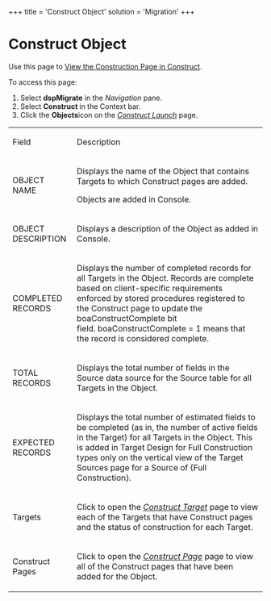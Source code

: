 +++
title = 'Construct Object'
solution = 'Migration'
+++

# Construct Object

<div class="use">

Use this page to [View the Construction Page in
Construct](../Use_Cases/View_the_Construction_page_in_Construct.htm).

</div>

To access this page:

1.  Select **dspMigrate** in the *Navigation* pane.
2.  Select <span style="font-weight: bold;">Construct </span>in the
    Context bar.
3.  Click the <span style="font-weight: bold;">Objects</span>icon on the
    *[Construct Launch](Construct_Launch.htm)* page.

<table>
<tbody>
<tr class="odd">
<td><p>Field</p></td>
<td><p>Description</p></td>
</tr>
<tr class="even">
<td><p>OBJECT NAME</p></td>
<td><p>Displays the name of the Object that contains Targets to which Construct pages are added.</p>
<p>Objects are added in Console.</p></td>
</tr>
<tr class="odd">
<td><p>OBJECT DESCRIPTION</p></td>
<td><p>Displays a description of the Object as added in Console.</p></td>
</tr>
<tr class="even">
<td><p>COMPLETED RECORDS</p></td>
<td><p>Displays the number of completed records for all Targets in the Object. Records are complete based on client-specific requirements enforced by stored procedures registered to the Construct page to update the boaConstructComplete bit field. boaConstructComplete = 1 means that the record is considered complete.</p></td>
</tr>
<tr class="odd">
<td><p>TOTAL RECORDS</p></td>
<td><p>Displays the total number of fields in the Source data source for the Source table for all Targets in the Object.</p></td>
</tr>
<tr class="even">
<td><p>EXPECTED RECORDS</p></td>
<td><p>Displays the total number of estimated fields to be completed (as in, the number of active fields in the Target) for all Targets in the Object. This is added in Target Design for Full Construction types only on the vertical view of the Target Sources page for a Source of {Full Construction}.</p></td>
</tr>
<tr class="odd">
<td><p>Targets</p></td>
<td><p>Click to open the <em><a href="Construct_Target.htm">Construct Target</a></em> page to view each of the Targets that have Construct pages and the status of construction for each Target.</p></td>
</tr>
<tr class="even">
<td><p>Construct Pages</p></td>
<td><p>Click to open the <em><a href="Construct_Page.htm">Construct Page</a></em> page to view all of the Construct pages that have been added for the Object.</p></td>
</tr>
</tbody>
</table>
